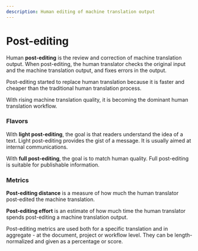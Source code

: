```yaml
---
description: Human editing of machine translation output
---
```


# Post-editing

Human **post-editing** is the review and correction of machine translation output. When post-editing, the human translator checks the original input and the machine translation output, and fixes errors in the output.

Post-editing started to replace human translation because it is faster and cheaper than the traditional human translation process.

With rising machine translation quality, it is becoming the dominant human translation workflow.

### Flavors
With **light post-editing**, the goal is that readers understand the idea of a text. Light post-editing provides the gist of a message. It is usually aimed at internal communications.

With **full post-editing**, the goal is to match human quality. Full post-editing is suitable for publishable information.

### Metrics
**Post-editing distance** is a measure of how much the human translator post-edited the machine translation.

**Post-editing effort** is an estimate of how much time the human translator spends post-editing a machine translation output.

Post-editing metrics are used both for a specific translation and in aggregate - at the document, project or workflow level. They can be length-normalized and given as a percentage or score.
